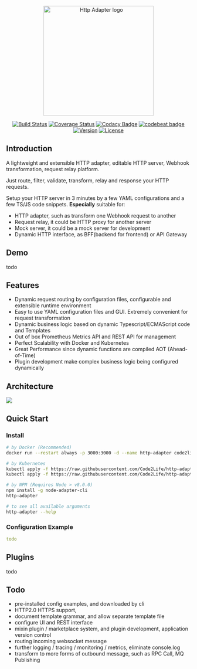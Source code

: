<p align="center"><a href="javascript:void(0);" target="_blank" rel="noreferrer"><img width="300" src="http://filecdn.code2life.top/http_adapter_logo_transparent.png" alt="Http Adapter logo"></a></p>

<p align="center">
  <a href="https://circleci.com/gh/code2life/http-adapter/tree/master"><img src="https://circleci.com/gh/Code2Life/http-adapter.svg?style=svg" alt="Build Status"></a>
  <a href="https://codecov.io/gh/code2life/http-adapter/"><img src="https://img.shields.io/codecov/c/github/code2life/http-adapter/master.svg" alt="Coverage Status"></a>
  <a href="https://www.codacy.com/app/Code2Life/http-adapter?utm_source=github.com&amp;utm_medium=referral&amp;utm_content=Code2Life/http-adapter&amp;utm_campaign=Badge_Grade"><img src="https://api.codacy.com/project/badge/Grade/e93d8415d1074997abc36c2918f079e3" alt="Codacy Badge"></a>
  <a href="https://codebeat.co/projects/github-com-code2life-http-adapter-master"><img alt="codebeat badge" src="https://codebeat.co/badges/a2025aec-3af4-484e-8b2a-a0a597f69867" /></a>
  <a href="https://www.npmjs.com/package/node-adapter"><img src="https://img.shields.io/npm/v/node-adapter.svg" alt="Version"></a>
  <a href="https://www.npmjs.com/package/node-adapter"><img src="https://img.shields.io/github/license/Code2Life/http-adapter.svg" alt="License"></a>
</p>

## Introduction
A lightweight and extensible HTTP adapter, editable HTTP server, Webhook transformation, request relay platform.

Just route, filter, validate, transform, relay and response your HTTP requests.

Setup your HTTP server in 3 minutes by a few YAML configurations and a few TS/JS code snippets.
**Especially** suitable for:
- HTTP adapter, such as transform one Webhook request to another
- Request relay, it could be HTTP proxy for another server
- Mock server, it could be a mock server for development
- Dynamic HTTP interface, as BFF(backend for frontend) or API Gateway

## Demo
todo

## Features
- Dynamic request routing by configuration files, configurable and extensible runtime environment
- Easy to use YAML configuration files and GUI. Extremely convenient for request transformation
- Dynamic business logic based on dynamic Typescript/ECMAScript code and Templates
- Out of box Prometheus Metrics API and REST API for management
- Perfect Scalability with Docker and Kubernetes
- Great Performance since dynamic functions are compiled AOT (Ahead-of-Time)
- Plugin development make complex business logic being configured dynamically

## Architecture
![](http://filecdn.code2life.top/http-adapter-architecture-v2.png)

## Quick Start

### Install
```bash
# by Docker (Recommended)
docker run --restart always -p 3000:3000 -d --name http-adapter code2life/http-adapter:v1

# by Kubernetes
kubectl apply -f https://raw.githubusercontent.com/Code2Life/http-adapter/master/build/kubernetes/deployment.yaml
kubectl apply -f https://raw.githubusercontent.com/Code2Life/http-adapter/master/build/kubernetes/service.yaml

# by NPM (Requires Node > v8.0.0)
npm install -g node-adapter-cli
http-adapter

# to see all available arguments
http-adapter --help
```

### Configuration Example
```yaml
todo
```

## Plugins
todo

## Todo
- pre-installed config examples, and downloaded by cli
- HTTP2.0 HTTPS support, 
- document template grammar, and allow separate template file
- configure UI and REST interface
- mixin plugin / marketplace system, and plugin development, application version control
- routing incoming websocket message
- further logging / tracing / monitoring / metrics, eliminate console.log
- transform to more forms of outbound message, such as RPC Call, MQ Publishing
